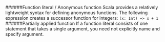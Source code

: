 ######Function literal / Anonymous function
Scala provides a relatively lightweight syntax for defining anonymous functions. The following expression creates a successor function for integers:
`(x: Int) => x + 1`
######Partially applied function
If a function literal consists of one statement that takes a single argument, you need not explicitly name and specify argument.
